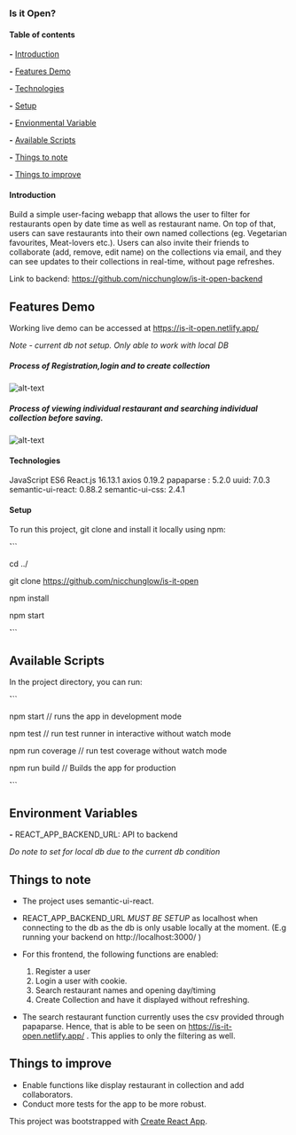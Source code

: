 ### Is it Open?





#### Table of contents



**\-** [Introduction](#Introduction)



**\-** [Features Demo](#Features-Demo)



**\-** [Technologies](#Technologies)



**\-** [Setup](####Setup)



**\-** [Envionmental Variable](#Environmental-Variable)



**\-** [Available Scripts](#Available-Scripts)



**\-** [Things to note](#Things-to-note)



**\-** [Things to improve](#Things-to-improve)





#### Introduction

Build a simple user-facing webapp that allows the user to filter for restaurants open by date time as well as restaurant name. On top of that, users can save restaurants into their own named collections (eg. Vegetarian favourites, Meat-lovers etc.). Users can also invite their friends to collaborate (add, remove, edit name) on the collections via email, and they can see updates to their collections in real-time, without page refreshes.

Link to backend: https://github.com/nicchunglow/is-it-open-backend


## Features Demo

Working live demo can be accessed at https://is-it-open.netlify.app/

*Note - current db not setup. Only able to work with local DB*


##### Process of Registration,login and to create collection

![alt-text](https://media.giphy.com/media/f47szTr2iHmzUw3A7N/giphy.gif)

##### Process of viewing individual restaurant and searching individual collection before saving.

![alt-text](https://media.giphy.com/media/WrPAtCdueUO44zSEZx/giphy.gif)

#### Technologies
JavaScript ES6
React.js 16.13.1
axios 0.19.2
papaparse : 5.2.0
uuid: 7.0.3 
semantic-ui-react: 0.88.2
semantic-ui-css: 2.4.1

#### Setup
To run this project, git clone and install it locally using npm:

**\`**``

cd ../

git clone https://github.com/nicchunglow/is-it-open

npm install

npm start

**\`**``



## Available Scripts

In the project directory, you can run:

**\`**``

npm start // runs the app in development mode

npm test // run test runner in interactive without watch mode

npm run coverage // run test coverage without watch mode

npm run build // Builds the app for production

**\`**``

## Environment Variables

**\-** REACT_APP_BACKEND_URL: API to backend 

*Do note to set for local db due to the current db condition*



## Things to note

- The project uses semantic-ui-react. 

- REACT_APP_BACKEND_URL *MUST BE SETUP* as localhost when connecting to the db as the db is only usable locally at the moment. (E.g running your backend on http://localhost:3000/ )

- For this frontend, the following functions are enabled: 
  1. Register a user
  2. Login a user with cookie.
  3. Search restaurant names and opening day/timing
  4. Create Collection and have it displayed without refreshing.

- The search restaurant function currently uses the csv provided through papaparse. Hence, that is able to be seen on https://is-it-open.netlify.app/ . This applies to only the filtering as well. 


## Things to improve

- Enable functions like display restaurant in collection and add collaborators. 
- Conduct more tests for the app to be more robust. 



 This project was bootstrapped with [Create React App](https://github.com/facebook/create-react-app).
